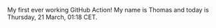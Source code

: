 My first ever working GitHub Action!
My name is Thomas and today is Thursday, 21 March, 01:18 CET. 
